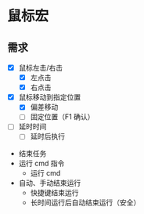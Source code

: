 # 鼠标宏
## 需求
+[x] 鼠标左击/右击
  +[x] 左点击
  +[x] 右点击
+[x] 鼠标移动到指定位置
  +[x] 偏差移动
  +[ ] 固定位置（F1 确认）
+[ ] 延时时间
  +[ ] 延时后执行
+ 结束任务
+ 运行 cmd 指令
  + 运行 cmd
+ 自动、手动结束运行
  + 快捷键结束运行
  + 长时间运行后自动结束运行（安全）